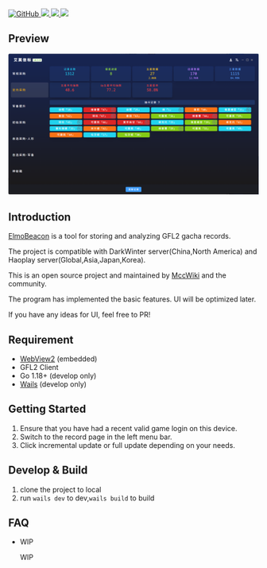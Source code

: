 <p>
  <br/>
  <a href="https://github.com/MatchaCabin/ElmoBeacon/blob/main/LICENSE">
    <img alt="GitHub" src="https://img.shields.io/github/license/MatchaCabin/ElmoBeacon"/>
  </a>
  <a href="https://github.com/MatchaCabin/ElmoBeacon/issues">
    <img src="https://img.shields.io/badge/contributions-welcome-brightgreen.svg"/>
  </a>
  <a href="https://github.com/MatchaCabin/ElmoBeacon/actions/workflows/release.yml" rel="nofollow">
    <img src="https://img.shields.io/github/actions/workflow/status/MatchaCabin/ElmoBeacon/release.yml"/>
  </a>
  <a href="https://github.com/MatchaCabin/ElmoBeacon/releases" rel="nofollow">
    <img src="https://img.shields.io/github/v/release/MatchaCabin/ElmoBeacon"/>
  </a>
</p>

## Preview
![image](preview.png)

## Introduction
<p><a href="https://github.com/MatchaCabin/ElmoBeacon" rel="nofollow">ElmoBeacon</a> is a tool for storing and analyzing GFL2 gacha records.</p>
<p>The project is compatible with DarkWinter server(China,North America) and Haoplay server(Global,Asia,Japan,Korea).</p>
<p>This is an open source project and maintained by <a href="https://gf2.mcc.wiki" rel="nofollow">MccWiki</a> and the community.</p>
<p>The program has implemented the basic features. UI will be optimized later.</p>
<p>If you have any ideas for UI, feel free to PR!</p>

## Requirement
- <a href="https://developer.microsoft.com/en-us/microsoft-edge/webview2" rel="nofollow">WebView2</a> (embedded)
- GFL2 Client
- Go 1.18+ (develop only)
- <a href="https://wails.io/docs/gettingstarted/installation/" rel="nofollow">Wails</a> (develop only)

## Getting Started
1. Ensure that you have had a recent valid game login on this device.
2. Switch to the record page in the left menu bar.
3. Click incremental update or full update depending on your needs.

## Develop & Build
1. clone the project to local
2. run `wails dev` to dev,`wails build` to build

## FAQ

- WIP

  WIP